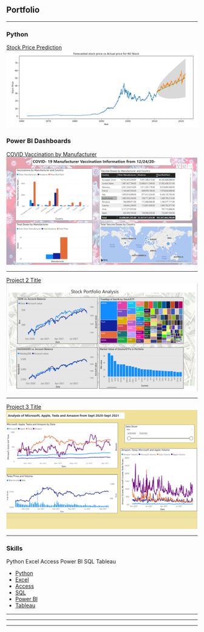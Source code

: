 ## Portfolio

---

### Python 

[Stock Price Prediction](https://github.com/juliewoolslayer/juliewoolslayer.github.io/blob/master/stockpredictionregressionARIMAfinal.ipynb)
<img src="images/ko.PNG?raw=true"/>
 
### Power BI Dashboards

[COVID Vaccination by Manufacturer](https://app.powerbi.com/links/y-mh4FVzcm?ctid=cfa792cf-7768-4341-8857-81754c2afa1f&pbi_source=linkShare)
<img src="images/vaccinationbymanufacturer.PNG?raw=true"/>
 
---
[Project 2 Title](/pdf/sample_presentation.pdf)
<img src="images/Stockprofile.PNG?raw=true"/>

---
[Project 3 Title](http://example.com/)
<img src="images/Big4stocks.PNG?raw=true"/>

---

### Skills

Python
Excel
Access
Power BI
SQL
Tableau


- [Python](https://github.com/juliewoolslayer/juliewoolslayer.github.io/blob/master/stockpredictionregressionARIMAfinal.ipynb)
- [Excel](http://example.com/)
- [Access](http://example.com/)
- [SQL](http://example.com/)
- [Power BI](https://app.powerbi.com/links/y-mh4FVzcm?ctid=cfa792cf-7768-4341-8857-81754c2afa1f&pbi_source=linkShare)
- [Tableau](http://example.com/)

---




---




--- 
